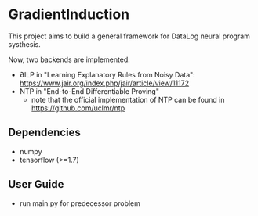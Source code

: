 # GradientInduction
This project aims to build a general framework for DataLog neural program systhesis.

Now, two backends are implemented:
* ∂ILP in "Learning Explanatory Rules from Noisy Data": https://www.jair.org/index.php/jair/article/view/11172
* NTP in "End-to-End Differentiable Proving"
  * note that the official implementation of NTP can be found in https://github.com/uclmr/ntp

## Dependencies
* numpy
* tensorflow (>=1.7)

## User Guide
* run main.py for predecessor problem
